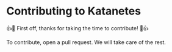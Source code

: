 # Contributing to Katanetes

:+1::tada: First off, thanks for taking the time to contribute! :tada::+1:

To contribute, open a pull request. 
We will take care of the rest.

